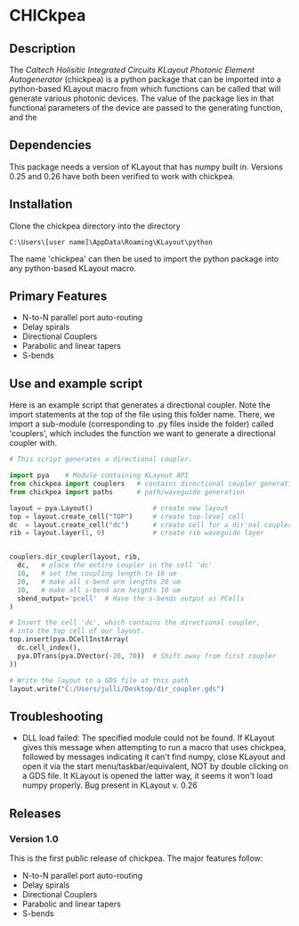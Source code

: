 # CHICkpea

## Description
The _Caltech Holisitic Integrated Circuits KLayout Photonic Element 
Autogenerator_ (chickpea) is a python package that can be imported into a
python-based KLayout macro from which functions can be called that will
generate various photonic devices. The value of the package lies in that 
functional parameters of the device are passed to the generating function,
and the 

## Dependencies
This package needs a version of KLayout that has numpy built in. Versions
0.25 and 0.26 have both been verified to work with chickpea.

## Installation
Clone the chickpea directory into the directory 

    C:\Users\[user name]\AppData\Roaming\KLayout\python

The name 'chickpea' can then be used to import the python package into
any python-based KLayout macro.


## Primary Features
* N-to-N parallel port auto-routing
* Delay spirals
* Directional Couplers
* Parabolic and linear tapers
* S-bends


## Use and example script
Here is an example script that generates a directional coupler. 
Note the import statements at the top of the file
using this folder name. There, we import a sub-module (corresponding to .py
files inside the folder) called 'couplers', which includes the function we 
want to generate a directional coupler with.

```python
# This script generates a directional coupler.

import pya    # Module containing KLayout API
from chickpea import couplers   # contains directional coupler generation
from chickpea import paths      # path/waveguide generation

layout = pya.Layout()               # create new layout
top = layout.create_cell("TOP")     # create top-level cell
dc  = layout.create_cell("dc")      # create cell for a dir'nal coupler
rib = layout.layer(1, 0)            # create rib waveguide layer


couplers.dir_coupler(layout, rib, 
  dc,   # place the entire coupler in the cell 'dc'
  10,   # set the coupling length to 10 um
  20,   # make all s-bend arm lengths 20 um
  10,   # make all s-bend arm heights 10 um
  sbend_output='pcell'  # Have the s-bends output as PCells
)

# Insert the cell 'dc', which contains the directional coupler,
# into the top cell of our layout.
top.insert(pya.DCellInstArray(
  dc.cell_index(),
  pya.DTrans(pya.DVector(-20, 70))  # Shift away from first coupler
))

# Write the layout to a GDS file at this path
layout.write("C:/Users/julli/Desktop/dir_coupler.gds")
```


## Troubleshooting

* DLL load failed: The specified module could not be found.
  If KLayout gives this message when attempting to run a macro that uses
  chickpea, followed by messages indicating it can't find numpy, close
  KLayout and open it via the start menu/taskbar/equivalent, NOT by double
  clicking on a GDS file. It KLayout is opened the latter way, it seems it
  won't load numpy properly. Bug present in KLayout v. 0.26

## Releases

### Version 1.0
This is the first public release of chickpea. The major features follow:
* N-to-N parallel port auto-routing
* Delay spirals
* Directional Couplers
* Parabolic and linear tapers
* S-bends

